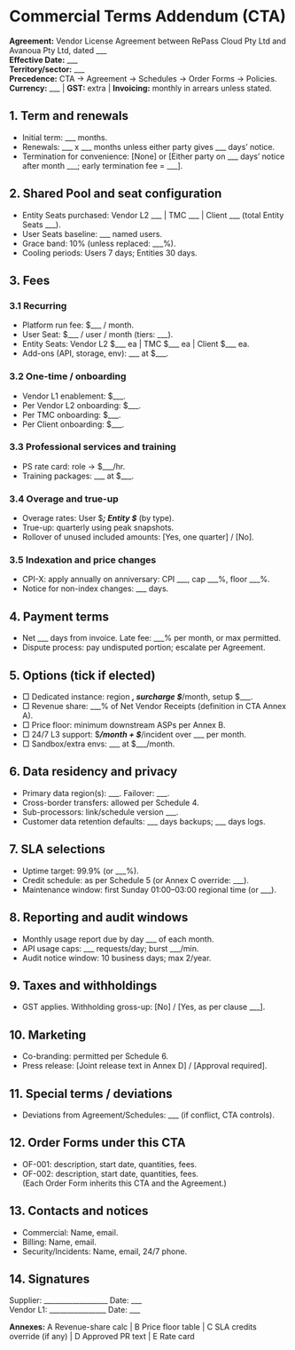 # Commercial Terms Addendum (CTA)

**Agreement:** Vendor License Agreement between RePass Cloud Pty Ltd and Avanoua Pty Ltd, dated ___  
**Effective Date:** ___  
**Territory/sector:** ___  
**Precedence:** CTA → Agreement → Schedules → Order Forms → Policies.  
**Currency:** ___  | **GST:** extra | **Invoicing:** monthly in arrears unless stated.

## 1. Term and renewals
- Initial term: ___ months.  
- Renewals: ___ x ___ months unless either party gives ___ days’ notice.  
- Termination for convenience: [None] or [Either party on ___ days’ notice after month ___; early termination fee = ___].

## 2. Shared Pool and seat configuration
- Entity Seats purchased: Vendor L2 ___ | TMC ___ | Client ___ (total Entity Seats ___).  
- User Seats baseline: ___ named users.  
- Grace band: 10% (unless replaced: ___%).  
- Cooling periods: Users 7 days; Entities 30 days.

## 3. Fees
### 3.1 Recurring
- Platform run fee: $___ / month.  
- User Seat: $___ / user / month (tiers: ___).  
- Entity Seats: Vendor L2 $___ ea | TMC $___ ea | Client $___ ea.  
- Add-ons (API, storage, env): ___ at $___.

### 3.2 One-time / onboarding
- Vendor L1 enablement: $___.  
- Per Vendor L2 onboarding: $___.  
- Per TMC onboarding: $___.  
- Per Client onboarding: $___.

### 3.3 Professional services and training
- PS rate card: role → $___/hr.  
- Training packages: ___ at $___.

### 3.4 Overage and true-up
- Overage rates: User $___; Entity $___ (by type).  
- True-up: quarterly using peak snapshots.  
- Rollover of unused included amounts: [Yes, one quarter] / [No].

### 3.5 Indexation and price changes
- CPI-X: apply annually on anniversary: CPI ___, cap ___%, floor ___%.  
- Notice for non-index changes: ___ days.

## 4. Payment terms
- Net ___ days from invoice. Late fee: ___% per month, or max permitted.  
- Dispute process: pay undisputed portion; escalate per Agreement.

## 5. Options (tick if elected)
- □ Dedicated instance: region ___, surcharge $___/month, setup $___.  
- □ Revenue share: ___% of Net Vendor Receipts (definition in CTA Annex A).  
- □ Price floor: minimum downstream ASPs per Annex B.  
- □ 24/7 L3 support: $___/month + $___/incident over ___ per month.  
- □ Sandbox/extra envs: ___ at $___/month.

## 6. Data residency and privacy
- Primary data region(s): ___. Failover: ___.  
- Cross-border transfers: allowed per Schedule 4.  
- Sub-processors: link/schedule version ___.  
- Customer data retention defaults: ___ days backups; ___ days logs.

## 7. SLA selections
- Uptime target: 99.9% (or ___%).  
- Credit schedule: as per Schedule 5 (or Annex C override: ___).  
- Maintenance window: first Sunday 01:00–03:00 regional time (or ___).

## 8. Reporting and audit windows
- Monthly usage report due by day ___ of each month.  
- API usage caps: ___ requests/day; burst ___/min.  
- Audit notice window: 10 business days; max 2/year.

## 9. Taxes and withholdings
- GST applies. Withholding gross-up: [No] / [Yes, as per clause ___].

## 10. Marketing
- Co-branding: permitted per Schedule 6.  
- Press release: [Joint release text in Annex D] / [Approval required].

## 11. Special terms / deviations
- Deviations from Agreement/Schedules: ___ (if conflict, CTA controls).

## 12. Order Forms under this CTA
- OF-001: description, start date, quantities, fees.  
- OF-002: description, start date, quantities, fees.  
(Each Order Form inherits this CTA and the Agreement.)

## 13. Contacts and notices
- Commercial: Name, email.  
- Billing: Name, email.  
- Security/Incidents: Name, email, 24/7 phone.

## 14. Signatures
Supplier: __________________  Date: ___  
Vendor L1: ________________  Date: ___

**Annexes:** A Revenue-share calc | B Price floor table | C SLA credits override (if any) | D Approved PR text | E Rate card
